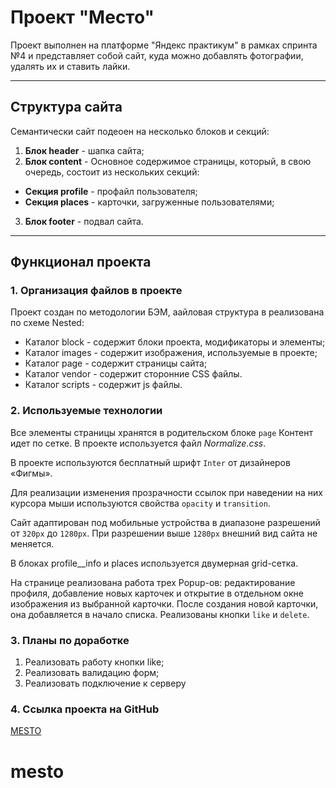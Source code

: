 # Проект "Место"
Проект выполнен на платформе "Яндекс практикум" в рамках спринта №4 и представляет собой сайт, куда можно добавлять фотографии, удалять их и ставить лайки.
***
## Структура сайта
Семантически сайт подеоен на несколько блоков и секций:
1. __Блок header__ - шапка сайта;
2. __Блок content__ - Основное содержимое страницы, который, в свою очередь, состоит из нескольких секций:
  * __Секция profile__  - профайл пользователя;
  * __Секция places__ - карточки, загруженные пользователями;
 3. __Блок footer__ - подвал сайта.
***
## Функционал проекта
### 1. Организация файлов в проекте
Проект создан по методологии БЭМ, аайловая структура в реализована по схеме Nested:
* Каталог block - содержит блоки проекта, модификаторы и элементы;
* Каталог images - содержит изображения, используемые в проекте;
* Каталог page - содержит страницы сайта;
* Каталог vendor - содержит сторонние CSS файлы.
* Каталог scripts - содержит js файлы.

### 2. Используемые технологии
Все элементы страницы хранятся в родительском блоке `page` Контент идет по сетке. В проекте используется файл _Normalize.css_.

В проекте используются бесплатный шрифт `Inter` от дизайнеров «Фигмы».

Для реализации изменения прозрачности ссылок при наведении на них курсора мыши используются свойства `opacity` и `transition`.

Сайт адаптирован под мобильные устройства в диапазоне разрешений от `320px` до `1280px`. При разрешении выше  `1280px` внешний вид сайта не меняется.

В блоках profile__info и places используется двумерная grid-сетка.

На странице реализована работа трех Popup-ов: редактирование профиля, добавление новых карточек и открытие в отдельном окне изображения из выбранной карточки.
После создания новой карточки, она добавляется в начало списка. Реализованы кнопки `like` и `delete`.

### 3. Планы по доработке
1. Реализовать работу кнопки like;
2. Реализовать валидацию форм;
3. Реализовать подключение к серверу

### 4. Ссылка проекта на GitHub
[MESTO](https://sergey-pyshkin.github.io/mesto/)
# mesto
